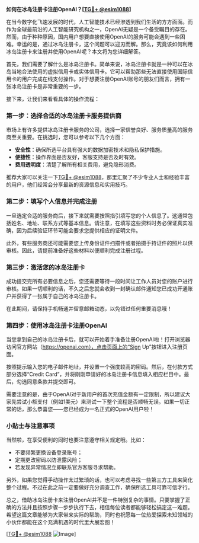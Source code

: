 **如何在冰岛注册卡注册OpenAI？[[TG💪+ @esim1088](https://t.me/s/esim1088)]**

在当今数字化飞速发展的时代，人工智能技术已经渗透到我们生活的方方面面。而作为全球最前沿的人工智能研究机构之一，OpenAI无疑是一个备受瞩目的存在。然而，由于种种原因，国内用户想要直接使用OpenAI的服务可能会遇到一些困难。幸运的是，通过冰岛注册卡，这个问题可以迎刃而解。那么，究竟该如何利用冰岛注册卡来注册并使用OpenAI呢？本文将为您详细解答。

首先，我们需要了解什么是冰岛注册卡。简单来说，冰岛注册卡就是一种可以在冰岛当地合法使用的虚拟信用卡或实体信用卡。它可以帮助那些无法直接使用国际信用卡的用户完成在线支付操作。对于想要注册OpenAI账号的朋友们而言，拥有一张冰岛注册卡是非常重要的一步。

接下来，让我们来看看具体的操作流程：

### 第一步：选择合适的冰岛注册卡服务提供商

市场上有许多提供冰岛注册卡服务的公司，选择一家信誉良好、服务质量高的服务商至关重要。在挑选时，您可以参考以下几个方面：
- **安全性**：确保所选平台具有强大的数据加密技术和隐私保护措施。
- **便捷性**：操作界面是否友好，客服支持是否及时有效。
- **费用透明度**：清楚了解所有相关费用，避免隐形消费。

推荐大家可以关注一下[TG💪+ @esim1088](https://t.me/s/esim1088)，那里汇聚了不少专业人士和经验丰富的用户，他们经常会分享最新的资源信息和实用技巧。

### 第二步：填写个人信息并完成注册

一旦选定合适的服务商后，接下来就需要按照指引填写您的个人信息了。这通常包括姓名、地址、联系方式等基本信息。请注意，在填写这些资料时务必保证真实准确，因为后续验证环节可能会要求您提供相应的证明文件。

此外，有些服务商还可能需要您上传身份证件扫描件或者拍摄手持证件的照片以供审核。因此，请提前准备好这些材料以便顺利完成注册过程。

### 第三步：激活您的冰岛注册卡

成功提交完所有必要信息之后，您还需要等待一段时间让工作人员对您的账户进行审核。如果一切顺利的话，不久之后您就会收到一封确认邮件通知您已成功开通账户并获得了一张属于自己的冰岛注册卡。

在此期间，请保持手机畅通并留意邮箱动态，以免错过任何重要消息哦！

### 第四步：使用冰岛注册卡注册OpenAI

当您拿到自己的冰岛注册卡后，就可以开始着手准备注册OpenAI啦！打开浏览器访问官方网站（https://openai.com），点击页面上的“Sign Up”按钮进入注册页面。

按照提示输入您的电子邮件地址，并设置一个强度较高的密码。然后，在付款方式部分选择“Credit Card”，并将刚刚申请好的冰岛注册卡信息填入相应栏目中。最后，勾选同意条款并提交即可。

需要注意的是，由于OpenAI对于新用户的首次充值金额有一定限制，所以建议大家先尝试小额支付（例如1美元）来测试一下整个流程是否顺畅无误。如果一切正常的话，那么恭喜您——您已经成为一名正式的OpenAI用户啦！

### 小贴士与注意事项

当然啦，在享受便利的同时也要注意遵守相关规定哦。比如：
- 不要频繁更换设备登录账号；
- 定期更改密码以防泄露风险；
- 若发现异常情况立即联系官方客服寻求帮助。

另外，如果您觉得手动操作太过繁琐的话，也可以考虑寻找一些第三方工具来简化整个过程。不过在此之前一定要做好充分调查工作，确保所选工具可靠可信才行。

总之，借助冰岛注册卡来注册OpenAI并不是一件特别复杂的事情。只要掌握了正确的方法并且按照步骤一步步执行下去，相信每位读者都能够轻松搞定这一难题。希望这篇文章能够为大家带来实际的帮助，同时也祝愿每一位热爱探索未知领域的小伙伴都能在这个充满机遇的时代里大展宏图！

[[TG💪+ @esim1088](https://t.me/s/esim1088) ![Image](https://i.postimg.cc/4NQfJmqS/Snipaste-2025-05-13-00-14-12.png)]